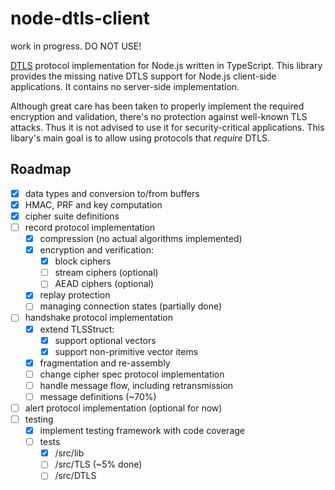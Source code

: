# node-dtls-client

work in progress. DO NOT USE!


[DTLS](https://en.wikipedia.org/wiki/Datagram_Transport_Layer_Security) protocol implementation for Node.js written in TypeScript. This library provides the missing native DTLS support for Node.js client-side applications. It contains no server-side implementation.

Although great care has been taken to properly implement the required encryption and validation, there's no protection against well-known TLS attacks. Thus it is not advised to use it for security-critical applications. This libary's main goal is to allow using protocols that *require* DTLS.


## Roadmap
- [x] data types and conversion to/from buffers
- [x] HMAC, PRF and key computation
- [x] cipher suite definitions
- [ ] record protocol implementation
  - [x] compression (no actual algorithms implemented)
  - [x] encryption and verification:
	  - [x] block ciphers
	  - [ ] stream ciphers (optional)
	  - [ ] AEAD ciphers (optional)
  - [x] replay protection
  - [ ] managing connection states (partially done)
- [ ] handshake protocol implementation
  - [x] extend TLSStruct:
    - [x] support optional vectors 
    - [x] support non-primitive vector items
  - [x] fragmentation and re-assembly
  - [ ] change cipher spec protocol implementation
  - [ ] handle message flow, including retransmission
  - [ ] message definitions (~70%)
- [ ] alert protocol implementation (optional for now)
- [ ] testing
  - [x] implement testing framework with code coverage
  - [ ] tests
    - [x] /src/lib
    - [ ] /src/TLS (~5% done)
    - [ ] /src/DTLS
